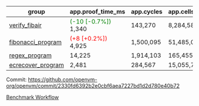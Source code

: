 | group | app.proof_time_ms | app.cycles | app.cells_used | leaf.proof_time_ms | leaf.cycles | leaf.cells_used |
| -- | -- | -- | -- | -- | -- | -- |
| [verify_fibair](https://github.com/openvm-org/openvm/blob/benchmark-results/benchmarks-pr/1350/verify_fibair-2330fd6392b2e0cbf6aea7227bd1d2d780e40b72.md) |<span style='color: green'>(-10 [-0.7%])</span> 1,340 |  143,270 |  8,284,585 |- | - | - |
| [fibonacci_program](https://github.com/openvm-org/openvm/blob/benchmark-results/benchmarks-pr/1350/fibonacci-2330fd6392b2e0cbf6aea7227bd1d2d780e40b72.md) |<span style='color: red'>(+8 [+0.2%])</span> 4,925 |  1,500,095 |  51,485,080 |- | - | - |
| [regex_program](https://github.com/openvm-org/openvm/blob/benchmark-results/benchmarks-pr/1350/regex-2330fd6392b2e0cbf6aea7227bd1d2d780e40b72.md) | 14,225 |  1,914,103 |  165,455,373 |- | - | - |
| [ecrecover_program](https://github.com/openvm-org/openvm/blob/benchmark-results/benchmarks-pr/1350/ecrecover-2330fd6392b2e0cbf6aea7227bd1d2d780e40b72.md) | 2,481 |  284,567 |  15,055,723 |- | - | - |


Commit: https://github.com/openvm-org/openvm/commit/2330fd6392b2e0cbf6aea7227bd1d2d780e40b72

[Benchmark Workflow](https://github.com/openvm-org/openvm/actions/runs/13227810972)
